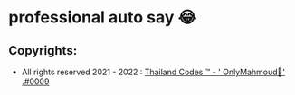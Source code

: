 # professional auto say 😂


## Copyrights: 
- All rights reserved 2021 - 2022 : <a href="https://discord.gg/7XbDEtAJx8">Thailand Codes ™ - ' OnlyMahmoud👑' .#0009</a>

